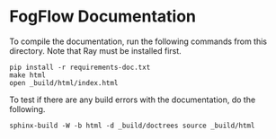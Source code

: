 # FogFlow Documentation

To compile the documentation, run the following commands from this directory.
Note that Ray must be installed first.

```
pip install -r requirements-doc.txt
make html
open _build/html/index.html
```

To test if there are any build errors with the documentation, do the following.

```
sphinx-build -W -b html -d _build/doctrees source _build/html
```
